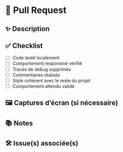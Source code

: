 # 🚀 Pull Request

## ✨ Description

## ✅ Checklist

- [ ] Code testé localement
- [ ] Comportement responsive vérifié
- [ ] Traces de debug supprimés
- [ ] Commentaires réalisés
- [ ] Style cohérent avec le reste du projet
- [ ] Comportement attendu validé

## 🖼️ Captures d’écran (si nécessaire)

## 📚 Notes

## 🛠️ Issue(s) associée(s)